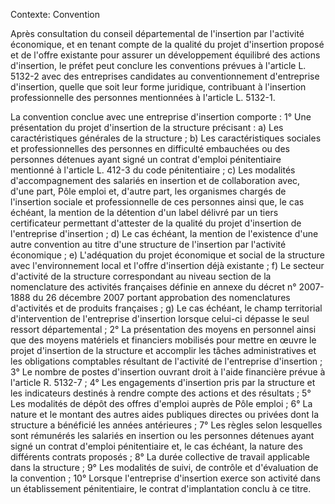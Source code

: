 Contexte: Convention

Après consultation du conseil départemental de l'insertion par l'activité économique, et en tenant compte de la qualité du projet d'insertion proposé et de l'offre existante pour assurer un développement équilibré des actions d'insertion, le préfet peut conclure les conventions prévues à l'article L. 5132-2 avec des entreprises candidates au conventionnement d'entreprise d'insertion, quelle que soit leur forme juridique, contribuant à l'insertion professionnelle des personnes mentionnées à l'article L. 5132-1.

La convention conclue avec une entreprise d'insertion comporte : 1° Une présentation du projet d'insertion de la structure précisant : a) Les caractéristiques générales de la structure ; b) Les caractéristiques sociales et professionnelles des personnes en difficulté embauchées ou des personnes détenues ayant signé un contrat d'emploi pénitentiaire mentionné à l'article L. 412-3 du code pénitentiaire ; c) Les modalités d'accompagnement des salariés en insertion et de collaboration avec, d'une part, Pôle emploi et, d'autre part, les organismes chargés de l'insertion sociale et professionnelle de ces personnes ainsi que, le cas échéant, la mention de la détention d'un label délivré par un tiers certificateur permettant d'attester de la qualité du projet d'insertion de l'entreprise d'insertion ; d) Le cas échéant, la mention de l'existence d'une autre convention au titre d'une structure de l'insertion par l'activité économique ; e) L'adéquation du projet économique et social de la structure avec l'environnement local et l'offre d'insertion déjà existante ; f) Le secteur d'activité de la structure correspondant au niveau section de la nomenclature des activités françaises définie en annexe du décret n° 2007-1888 du 26 décembre 2007 portant approbation des nomenclatures d'activités et de produits françaises ; g) Le cas échéant, le champ territorial d'intervention de l'entreprise d'insertion lorsque celui-ci dépasse le seul ressort départemental ; 2° La présentation des moyens en personnel ainsi que des moyens matériels et financiers mobilisés pour mettre en œuvre le projet d'insertion de la structure et accomplir les tâches administratives et les obligations comptables résultant de l'activité de l'entreprise d'insertion ; 3° Le nombre de postes d'insertion ouvrant droit à l'aide financière prévue à l'article R. 5132-7 ; 4° Les engagements d'insertion pris par la structure et les indicateurs destinés à rendre compte des actions et des résultats ; 5° Les modalités de dépôt des offres d'emploi auprès de Pôle emploi ; 6° La nature et le montant des autres aides publiques directes ou privées dont la structure a bénéficié les années antérieures ; 7° Les règles selon lesquelles sont rémunérés les salariés en insertion ou les personnes détenues ayant signé un contrat d'emploi pénitentiaire et, le cas échéant, la nature des différents contrats proposés ; 8° La durée collective de travail applicable dans la structure ; 9° Les modalités de suivi, de contrôle et d'évaluation de la convention ; 10° Lorsque l'entreprise d'insertion exerce son activité dans un établissement pénitentiaire, le contrat d'implantation conclu à ce titre.